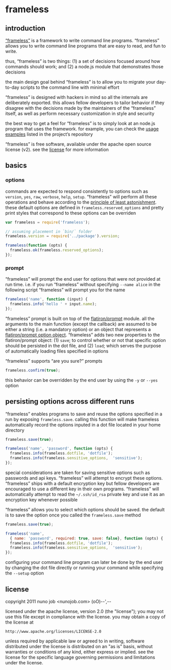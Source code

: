 # frameless

## introduction

[“frameless”](https://github.com/dscape/frameless) is a framework to write command line programs. “frameless” allows you to write command line programs that are easy to read, and fun to write.

thus, “frameless” is two things: (1) a set of decisions focused around how commands should work; and (2) a node.js module that demonstrates those decisions

the main design goal behind “frameless” is to allow you to migrate your day-to-day scripts to the command line with minimal effort

“frameless” is designed with hackers in mind so all the internals are deliberately exported. this allows fellow developers to tailor behavior if they disagree with the decisions made by the maintainers of the “frameless” itself, as well as perform necessary customization in style and security

the best way to get a feel for “frameless” is to simply look at an node.js program that uses the framework. for example, you can check the [usage examples](https://github.com/dscape/frameless/tree/master/usage) listed in the project’s repository

“frameless” is free software, available under the apache open source license (v2). see the [license](https://raw.github.com/dscape/frameless/master/license.md) for more information

## basics

### options

commands are expected to respond consistently to options such as `version`, `yes`, `raw`, `verbose`, `help`, `setup`. “frameless” will perform all these operations and behave according to the [principle of least astonishment](http://en.wikipedia.org/wiki/Principle_of_least_astonishment). these default options are defined in `frameless.reserved_options` and pretty print styles that correspond to these options can be overriden

``` javascript
var frameless = require('frameless');

// assuming placement in `bin/` folder
frameless.version = require('../package').version;

frameless(function (opts) {
  frameless.ok(frameless.reserved_options);
});
```

### prompt

“frameless” will prompt the end user for options that were not provided at run time. i.e. if you run “frameless” without specifying `--name alice` in the following script “frameless” will prompt you for the name

``` javascript
frameless('name', function (input) {
  frameless.info('hello ' + input.name);
});
```

“frameless” prompt is built on top of the [flatiron/prompt](https://github.com/flatiron/prompt) module. all the arguments to the main function (except the callback) are assumed to be either a string (i.e. a mandatory option) or an object that represents a [flatiron/prompt option object](https://github.com/flatiron/prompt#prompting-with-validation-default-values-and-more-complex-properties). “frameless” adds two new properties to the flatiron/prompt object: (1) `save`; to control whether or not that specific option should be persisted in the dot file, and (2) `load`; which serves the purpose of automatically loading files specified in options

“frameless” supports “are you sure?” prompts

``` javascript
frameless.confirm(true);
```

this behavior can be overridden by the end user by using the `-y` or `--yes` option

## persisting options across different runs

“frameless” enables programs to save and reuse the options specified in a run by exposing `frameless.save`. calling this function will make frameless automatically record the options inputed in a dot file located in your home directory

``` javascript 
frameless.save(true);

frameless('name', 'password', function (opts) {
  frameless.info(frameless.dotfile, 'dotfile');
  frameless.info(frameless.sensitive_options,  'sensitive');
});
```

special considerations are taken for saving sensitive options such as passwords and api keys. “frameless” will attempt to encrypt these options. “frameless” ships with a default encryption key but fellow developers are encouraged to use a different key in their own programs. “frameless” will automatically attempt to read the `~/.ssh/id_rsa` private key and use it as an encryption key whenever possible

“frameless” allows you to select which options should be saved. the default is to save the option once you called the `frameless.save` method

``` javascript 
frameless.save(true);

frameless('name',
  { name: 'password', required: true, save: false}, function (opts) {
  frameless.info(frameless.dotfile, 'dotfile');
  frameless.info(frameless.sensitive_options,  'sensitive');
});
```

configuring your command line program can later be done by the end user by changing the dot file directly or running your command while specifying the `--setup` option

## license

copyright 2011 nuno job <nunojob.com> (oO)--',--

licensed under the apache license, version 2.0 (the "license");
you may not use this file except in compliance with the license.
you may obtain a copy of the license at

    http://www.apache.org/licenses/LICENSE-2.0

unless required by applicable law or agreed to in writing, software
distributed under the license is distributed on an "as is" basis,
without warranties or conditions of any kind, either express or implied.
see the license for the specific language governing permissions and
limitations under the license.
